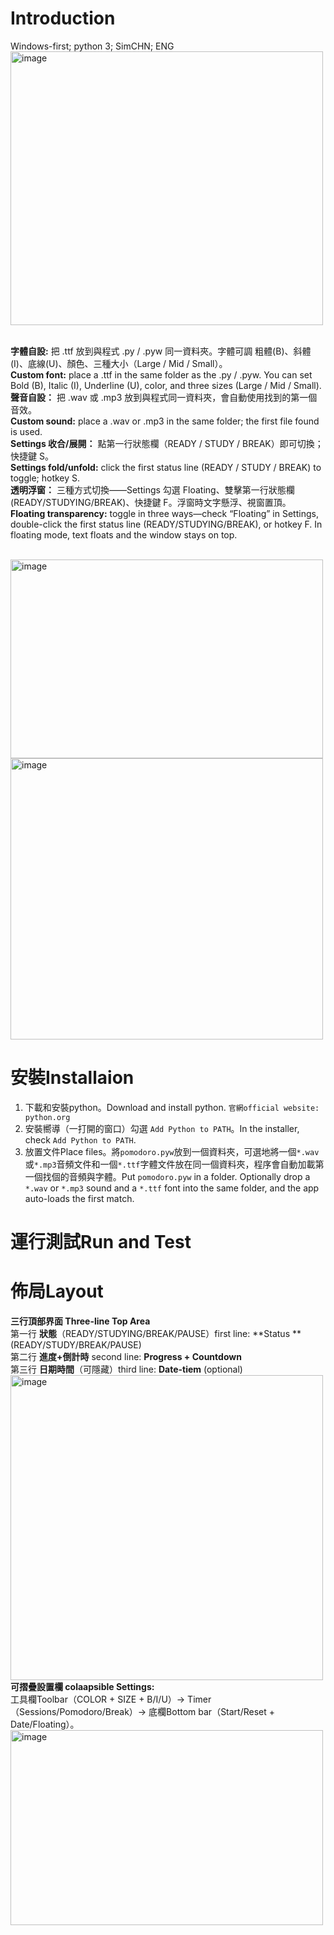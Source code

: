 # Introduction
Windows-first; python 3; SimCHN; ENG
<br><img width="500" height="438" alt="image" src="https://github.com/user-attachments/assets/2816832a-067a-4f72-a3c7-be985d2e2c0d" />

<br>**字體自設:** 把 .ttf 放到與程式 .py / .pyw 同一資料夾。字體可調 粗體(B)、斜體(I)、底線(U)、顏色、三種大小（Large / Mid / Small）。
<br> **Custom font:** place a .ttf in the same folder as the .py / .pyw. You can set Bold (B), Italic (I), Underline (U), color, and three sizes (Large / Mid / Small).
<br> **聲音自設：** 把 .wav 或 .mp3 放到與程式同一資料夾，會自動使用找到的第一個音效。
<br> **Custom sound:** place a .wav or .mp3 in the same folder; the first file found is used.
<br> **Settings 收合/展開：** 點第一行狀態欄（READY / STUDY / BREAK）即可切換；快捷鍵 S。
<br> **Settings fold/unfold:** click the first status line (READY / STUDY / BREAK) to toggle; hotkey S.
<br> **透明浮窗：** 三種方式切換——Settings 勾選 Floating、雙擊第一行狀態欄(READY/STUDYING/BREAK)、快捷鍵 F。浮窗時文字懸浮、視窗置頂。
<br> **Floating transparency:** toggle in three ways—check “Floating” in Settings, double-click the first status line (READY/STUDYING/BREAK), or hotkey F. In floating mode, text floats and the window stays on top.

<br><img width="500" height="318" alt="image" src="https://github.com/user-attachments/assets/aabbbbd1-b27e-4c61-9ceb-67c31099b2d3" />
<img width="500" height="450" alt="image" src="https://github.com/user-attachments/assets/06e084b1-a8bd-4ad4-a08d-e2e07912a3ea" />

# 安裝Installaion
1. 下載和安裝python。Download and install python.  `官網official website: python.org`
2. 安裝嚮導（一打開的窗口）勾選 `Add Python to PATH`。In the installer, check `Add Python to PATH`.
3. 放置文件Place files。將`pomodoro.pyw`放到一個資料夾，可選地將一個`*.wav`或`*.mp3`音頻文件和一個`*.ttf`字體文件放在同一個資料夾，程序會自動加載第一個找個的音頻與字體。Put `pomodoro.pyw` in a folder. Optionally drop a `*.wav` or `*.mp3` sound and a `*.ttf` font into the same folder, and the app auto-loads the first match.
# 運行測試Run and Test
# 佈局Layout
**三行頂部界面 Three-line Top Area**
<br> 第一行 **狀態**（READY/STUDYING/BREAK/PAUSE）first line: **Status **(READY/STUDY/BREAK/PAUSE)
<br> 第二行 **進度+倒計時** second line: **Progress + Countdown**
<br> 第三行 **日期時間**（可隱藏）third line: **Date-tiem** (optional)
<br><img width="500" height="488" alt="image" src="https://github.com/user-attachments/assets/e997868e-4376-4723-a726-be889c7389e0" />
<br> **可摺疊設置欄 colaapsible Settings:** 
<br>工具欄Toolbar（COLOR + SIZE + B/I/U）→ Timer（Sessions/Pomodoro/Break）→ 底欄Bottom bar（Start/Reset + Date/Floating）。
<br><img width="500" height="312" alt="image" src="https://github.com/user-attachments/assets/c526d049-d4d4-458f-83e3-02d15ac05b02" />


